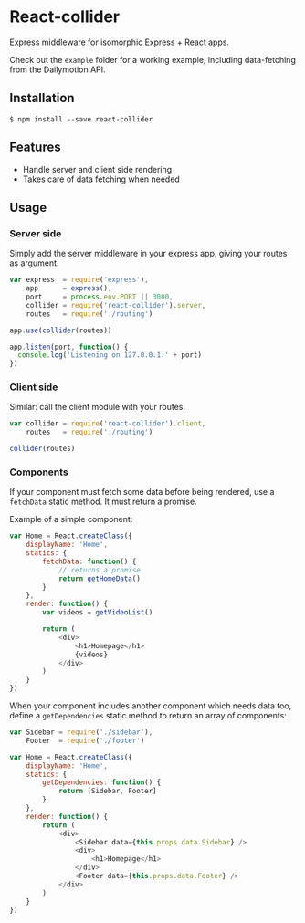 # React-collider

Express middleware for isomorphic Express + React apps.

Check out the `example` folder for a working example, including data-fetching from the Dailymotion API.

## Installation

    $ npm install --save react-collider

## Features

- Handle server and client side rendering
- Takes care of data fetching when needed

## Usage

### Server side

Simply add the server middleware in your express app, giving your routes as argument.

```javascript
var express  = require('express'),
    app      = express(),
    port     = process.env.PORT || 3000,
    collider = require('react-collider').server,
    routes   = require('./routing')

app.use(collider(routes))

app.listen(port, function() {
  console.log('Listening on 127.0.0.1:' + port)
})
```

### Client side

Similar: call the client module with your routes.

```javascript
var collider = require('react-collider').client,
    routes   = require('./routing')

collider(routes)
```

### Components

If your component must fetch some data before being rendered, use a `fetchData` static method. It must return a promise.

Example of a simple component:

```javascript
var Home = React.createClass({
    displayName: 'Home',
    statics: {
        fetchData: function() {
            // returns a promise
            return getHomeData()
        }
    },
    render: function() {
        var videos = getVideoList()

        return (
            <div>
                <h1>Homepage</h1>
                {videos}
            </div>
        )
    }
})
```

When your component includes another component which needs data too, define a `getDependencies` static method to return an array of components:

```javascript
var Sidebar = require('./sidebar'),
    Footer  = require('./footer')

var Home = React.createClass({
    displayName: 'Home',
    statics: {
        getDependencies: function() {
            return [Sidebar, Footer]
        }
    },
    render: function() {
        return (
            <div>
                <Sidebar data={this.props.data.Sidebar} />
                <div>
                    <h1>Homepage</h1>
                </div>
                <Footer data={this.props.data.Footer} />
            </div>
        )
    }
})
```
